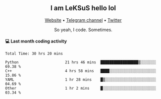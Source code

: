 <h2 align="center">I am LeKSuS hello lol</h2>
<div align="center">
  <a href="https://leksus.net">Website</a> •
  <a href="https://t.me/leksus_was_here">Telegram channel</a> •
  <a href="https://twitter.com/___LeKSuS___">Twitter</a>
</div>
<p align="center">So yeah, I code. Sometimes.</p>

#### :computer: Last month coding activity
<!--START_SECTION:waka-->

```text
Total Time: 30 hrs 20 mins

Python                     21 hrs 46 mins  █████████████████▒░░░░░░░   69.38 %
C++                        4 hrs 58 mins   ████░░░░░░░░░░░░░░░░░░░░░   15.86 %
YAML                       1 hr 28 mins    █▒░░░░░░░░░░░░░░░░░░░░░░░   04.69 %
Other                      1 hr 2 mins     █░░░░░░░░░░░░░░░░░░░░░░░░   03.34 %
```

<!--END_SECTION:waka-->
